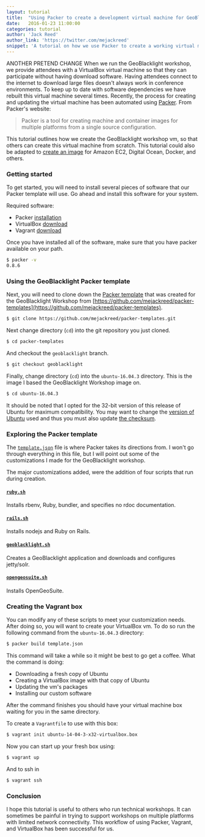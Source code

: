 ```yaml
---
layout: tutorial
title:  "Using Packer to create a development virtual machine for GeoBlacklight"
date:   2016-01-23 11:00:00
categories: tutorial
author: 'Jack Reed'
author_link: 'https://twitter.com/mejackreed'
snippet: 'A tutorial on how we use Packer to create a working virtual machine for the GeoBlacklight workshop'
---
```

ANOTHER PRETEND CHANGE
When we run the GeoBlacklight workshop, we provide attendees with a VirtualBox virtual machine so that they can participate without having download software. Having attendees connect to the internet to download large files doesn't always work in conference environments. To keep up to date with software dependencies we have rebuilt this virtual machine several times. Recently, the process for creating and updating the virtual machine has been automated using [Packer](https://www.packer.io/). From Packer's website:

> Packer is a tool for creating machine and container images for multiple platforms from a single source configuration.

This tutorial outlines how we create the GeoBlacklight workshop vm, so that others can create this virtual machine from scratch. This tutorial could also be adapted to [create an image](https://www.packer.io/intro/platforms.html) for Amazon EC2, Digital Ocean, Docker, and others.

### Getting started

To get started, you will need to install several pieces of software that our Packer template will use. Go ahead and install this software for your system.

Required software:

 - Packer [installation](https://www.packer.io/intro/getting-started/setup.html)
 - VirtualBox [download](https://www.virtualbox.org/wiki/Downloads)
 - Vagrant [download](https://www.vagrantup.com/downloads.html)

Once you have installed all of the software, make sure that you have packer available on your path.

```sh
$ packer -v
0.8.6
```

### Using the GeoBlacklight Packer template

Next, you will need to clone down the [Packer template](https://github.com/mejackreed/packer-templates) that was created for the GeoBlacklight Workshop from [https://github.com/mejackreed/packer-templates](https://github.com/mejackreed/packer-templates).

```sh
$ git clone https://github.com/mejackreed/packer-templates.git
```

Next change directory (`cd`) into the git repository you just cloned.

```sh
$ cd packer-templates
```

And checkout the `geoblacklight` branch.

```sh
$ git checkout geoblacklight
```

Finally, change directory (`cd`) into the `ubuntu-16.04.3` directory. This is the image I based the GeoBlacklight Workshop image on.

```sh
$ cd ubuntu-16.04.3
```

<div class='flash-alert'>
  It should be noted that I opted for the 32-bit version of this release of Ubuntu for maximum compatibility. You may want to change the <a href="https://github.com/mejackreed/packer-templates/blob/geoblacklight/ubuntu-16.04.3/template.json#L84">version of Ubuntu</a> used and thus you must also update <a href="https://github.com/mejackreed/packer-templates/blob/geoblacklight/ubuntu-16.04.3/template.json#L82">the checksum</a>.
</div>

### Exploring the Packer template

The [`template.json`](https://github.com/mejackreed/packer-templates/blob/geoblacklight/ubuntu-16.04.3/template.json) file is where Packer takes its directions from. I won't go through everything in this file, but I will point out some of the customizations I made for the GeoBlacklight workshop.

The major customizations added, were the addition of four scripts that run during creation.

#### [`ruby.sh`](https://github.com/mejackreed/packer-templates/blob/geoblacklight/ubuntu-16.04.3/scripts/ruby.sh)
Installs rbenv, Ruby, bundler, and specifies no rdoc documentation.

#### [`rails.sh`](https://github.com/mejackreed/packer-templates/blob/geoblacklight/ubuntu-16.04.3/scripts/rails.sh)
Installs nodejs and Ruby on Rails.

#### [`geoblacklight.sh`](https://github.com/mejackreed/packer-templates/blob/geoblacklight/ubuntu-16.04.3/scripts/geoblacklight.sh)
Creates a GeoBlacklight application and downloads and configures jetty/solr.

#### [`opengeosuite.sh`](https://github.com/mejackreed/packer-templates/blob/geoblacklight/ubuntu-16.04.3/scripts/opengeosuite.sh)
Installs OpenGeoSuite.

### Creating the Vagrant box

You can modify any of these scripts to meet your customization needs. After doing so, you will want to create your VirtualBox vm. To do so run the following command from the `ubuntu-16.04.3` directory:

```sh
$ packer build template.json
```

This command will take a while so it might be best to go get a coffee. What the command is doing:

 - Downloading a fresh copy of Ubuntu
 - Creating a VirtualBox image with that copy of Ubuntu
 - Updating the vm's packages
 - Installing our custom software

After the command finishes you should have your virtual machine box waiting for you in the same directory.

To create a `Vagrantfile` to use with this box:

```sh
$ vagrant init ubuntu-14-04-3-x32-virtualbox.box
```

Now you can start up your fresh box using:

```sh
$ vagrant up
```

And to ssh in

```sh
$ vagrant ssh
```

### Conclusion

I hope this tutorial is useful to others who run technical workshops. It can sometimes be painful in trying to support workshops on multiple platforms with limited network connectivity. This workflow of using Packer, Vagrant, and VirtualBox has been successful for us.

